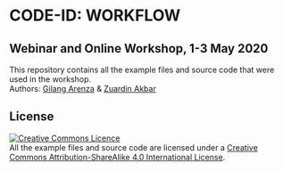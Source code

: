 
# CODE-ID: WORKFLOW
## Webinar and Online Workshop, 1-3 May 2020
This repository contains all the example files and source code that were used in the workshop. <br/>
Authors: [Gilang Arenza](https://github.com/glggarenza) & [Zuardin Akbar](https://github.com/zuardinakbar)

## License

<a rel="license" href="http://creativecommons.org/licenses/by-sa/4.0/"><img alt="Creative Commons Licence" style="border-width:0" src="https://i.creativecommons.org/l/by-sa/4.0/88x31.png" /></a><br />
All the example files and source code are licensed under a <a rel="license" href="http://creativecommons.org/licenses/by-sa/4.0/">Creative Commons Attribution-ShareAlike 4.0 International License</a>.
 
